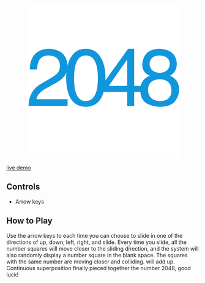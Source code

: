 <div align="center">
	<img wigth="120" src="./images/logo.svg">
</div>

[live demo](https://2048.elonehoo.xyz)

## Controls
- Arrow keys

## How to Play

Use the arrow keys to each time you can choose to slide in one of the directions of up, down, left, right, and slide. Every time you slide, all the number squares will move closer to the sliding direction, and the system will also randomly display a number square in the blank space. The squares with the same number are moving closer and colliding. will add up. Continuous superposition finally pieced together the number 2048, good luck!
